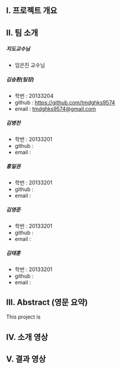 ## I. 프로젝트 개요

   

## II. 팀 소개

##### 지도교수님

- 임은진 교수님

##### 김승환(팀장)

- 학번 : 20133204
- github : https://github.com/tmdghks9574
- email : tmdghks9574@gmail.com

##### 김병찬

- 학번 : 20133201
- github : 
- email : 

##### 홍일권

- 학번 : 20133201
- github : 
- email : 

##### 김영준

- 학번 : 20133201
- github : 
- email : 

##### 김태훈

- 학번 : 20133201
- github : 
- email : 

## III. Abstract (영문 요약)

  This project is 
  
## IV. 소개 영상


## V.  결과 영상


